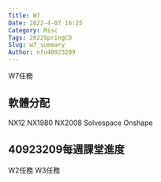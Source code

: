 ```yaml
---
Title: W7
Date: 2022-4-07 16:25
Category: Misc
Tags: 2022SpringCD
Slug: w7_summary
Author: nfu40923209
---
```


W7任務

<!-- PELICAN_END_SUMMARY -->

軟體分配
----
NX12
NX1980
NX2008
Solvespace
Onshape


40923209每週課堂進度
----

W2任務
W3任務



